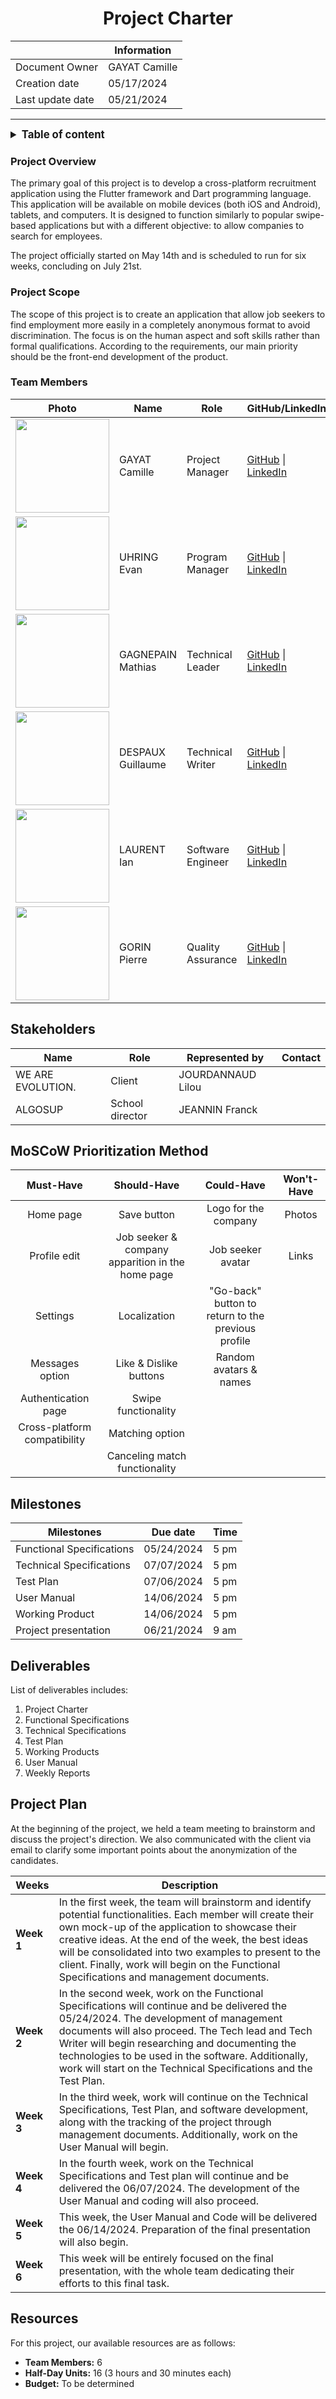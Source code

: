 <h1 align="center">Project Charter</h1>

|           | **Information** |
|---        |---              |
| Document Owner | GAYAT Camille  |
| Creation date | 05/17/2024 |
| Last update date | 05/21/2024 | 

---

<details>

<summary style="font-size:1.2em; font-weight:bold;">Table of content</summary>

- [Project Overview](#project-overview)
- [Project Scope](#project-scope)
- [Team Members](#team-members)
- [Stakeholders](#stakeholders)
- [MoSCoW Prioritization Method](#moscow-prioritization-method)
- [Milestones](#milestones)
- [Deliverables](#deliverables)
- [Project Plan](#project-plan)
- [Resources](#resources)


</details>

### Project Overview

The primary goal of this project is to develop a cross-platform recruitment application using the Flutter framework and Dart programming language. This application will be available on mobile devices (both iOS and Android), tablets, and computers. It is designed to function similarly to popular swipe-based applications but with a different objective: to allow companies to search for employees.

The project officially started on May 14th and is scheduled to run for six weeks, concluding on July 21st.

### Project Scope

The scope of this project is to create an application that allow job seekers to find employment more easily in a completely anonymous format to avoid discrimination. The focus is on the human aspect and soft skills rather than formal qualifications. According to the requirements, our main priority should be the front-end development of the product.

### Team Members

| **Photo** | **Name** | **Role** | **GitHub/LinkedIn** |
|---|---|---|---|
| <img src=https://ca.slack-edge.com/T019N8PRR7W-U05SJQXTQH5-b6f3ceb79e80-192 width="150" height="150">| GAYAT Camille | Project Manager | [GitHub](https://github.com/CamilleGayat) \| [LinkedIn](https://www.linkedin.com/in/camille-g-a89114293/) |
| <img src=https://ca.slack-edge.com/T019N8PRR7W-U05SZB90074-b7d37dd7a063-192 width="150" height="150"> | UHRING Evan | Program Manager | [GitHub](https://github.com/Evan-UHRING) \| [LinkedIn](https://www.linkedin.com/in/evan-uhring-72911b293/) |
| <img src=https://ca.slack-edge.com/T019N8PRR7W-U05T1QG3AKE-faa57959e1b3-192 width="150" height="150"> | GAGNEPAIN Mathias | Technical Leader | [GitHub](https://github.com/MathiasGagnepain) \| [LinkedIn](https://www.linkedin.com/in/mathias-gagnepain-426a131b0/) |
| <img src=https://ca.slack-edge.com/T019N8PRR7W-U05SWDH3MLM-32416239ba9d-192 width="150" height="150"> | DESPAUX Guillaume | Technical Writer | [GitHub](https://github.com/GuillaumeDespaux) \| [LinkedIn](https://www.linkedin.com/in/guillaume-despaux-084b10206/) |
| <img src=https://ca.slack-edge.com/T019N8PRR7W-U05SJQXQHM5-1b3487dfe573-192 width="150" height="150"> | LAURENT Ian | Software Engineer | [GitHub](https://github.com/Ianlaur) \| [LinkedIn](https://www.linkedin.com/in/ian-h-laurent/) |
| <img src=https://ca.slack-edge.com/T019N8PRR7W-U02FHCYEJJD-3f3110d47354-192 width="150" height="150"> | GORIN Pierre | Quality Assurance | [GitHub](https://github.com/Pierre2103) \| [LinkedIn](https://www.linkedin.com/in/pierre-gorin-61a784221/) |

## Stakeholders

| **Name** | **Role** | **Represented by** | **Contact** |
|---        |---       |---       |---                  |
| WE ARE EVOLUTION. | Client | JOURDANNAUD Lilou |
| ALGOSUP | School director | JEANNIN Franck |

## MoSCoW Prioritization Method

|        **Must-Have**            |      **Should-Have**             | **Could-Have**           | **Won't-Have** |
| :-------------------------: | :------------------:         | :--------------:     | :--------: |
| Home page                   | Save button                  | Logo for the company | Photos     |
| Profile edit                | Job seeker & company apparition in the home page | Job seeker avatar    | Links      |
| Settings                    | Localization                 | "Go-back" button to return to the previous profile     |            |
| Messages option             | Like & Dislike buttons       | Random avatars & names        |            |
| Authentication page         | Swipe functionality          |               |            |
| Cross-platform compatibility| Matching option              |                     |            |
| | Canceling match functionality | | |

## Milestones

| **Milestones** | **Due date** | **Time** |
|---        |---       |--- |
| Functional Specifications | 05/24/2024 | 5 pm |
| Technical Specifications | 07/07/2024 | 5 pm |
| Test Plan | 07/06/2024 | 5 pm |
| User Manual | 14/06/2024 | 5 pm |
| Working Product | 14/06/2024 | 5 pm |
| Project presentation | 06/21/2024 | 9 am |

## Deliverables

List of deliverables includes:
1. Project Charter
2. Functional Specifications
3. Technical Specifications
4. Test Plan
5. Working Products
6. User Manual
7. Weekly Reports

## Project Plan

At the beginning of the project, we held a team meeting to brainstorm and discuss the project's direction. We also communicated with the client via email to clarify some important points about the anonymization of the candidates.

| **Weeks** | **Description** |
|-----------|-----------------|
| **Week 1** | In the first week, the team will brainstorm and identify potential functionalities. Each member will create their own mock-up of the application to showcase their creative ideas. At the end of the week, the best ideas will be consolidated into two examples to present to the client. Finally, work will begin on the Functional Specifications and management documents. |
| **Week 2** | In the second week, work on the Functional Specifications will continue and be delivered the 05/24/2024. The development of management documents will also proceed. The Tech lead and Tech Writer will begin researching and documenting the technologies to be used in the software. Additionally, work will start on the Technical Specifications and the Test Plan. |
| **Week 3** | In the third week, work will continue on the Technical Specifications, Test Plan, and software development, along with the tracking of the project through management documents. Additionally, work on the User Manual will begin. |
| **Week 4** | In the fourth week, work on the Technical Specifications and Test plan will continue and be delivered the 06/07/2024. The development of the User Manual and coding will also proceed. |
| **Week 5** | This week, the User Manual and Code will be delivered the 06/14/2024. Preparation of the final presentation will also begin. |
| **Week 6** | This week will be entirely focused on the final presentation, with the whole team dedicating their efforts to this final task. |

## Resources

For this project, our available resources are as follows:
- **Team Members:** 6
- **Half-Day Units:** 16 (3 hours and 30 minutes each)
- **Budget:** To be determined
